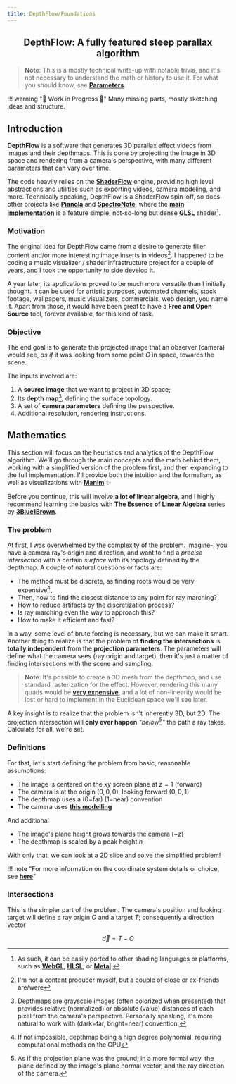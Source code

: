 ```yaml
---
title: DepthFlow/Foundations
---
```


<div align="center" class="paper-title">
    <h2>DepthFlow: A fully featured steep parallax algorithm</h2>
</div>

> **Note**: This is a mostly technical write-up with notable trivia, and it's not necessary to understand the math or history to use it. For what you should know, see [**Parameters**](site:/depthflow/parameters).

!!! warning "🚧 Work in Progress 🚧"
    Many missing parts, mostly sketching ideas and structure.

## Introduction

<b><span class="the">D</span>epthFlow</b> is a software that generates 3D parallax effect videos from images and their depthmaps. This is done by projecting the image in 3D space and rendering from a camera's perspective, with many different parameters that can vary over time.

The code heavily relies on the [**ShaderFlow**](site:/shaderflow) engine, providing high level abstractions and utilities such as exporting videos, camera modeling, and more. Technically speaking, DepthFlow is a ShaderFlow spin-off, so does other projects like [**Pianola**](site:/pianola) and [**SpectroNote**](site:/spectronote), where the [**main implementation**](https://github.com/BrokenSource/DepthFlow/blob/main/DepthFlow/Resources/Shaders/DepthFlow.glsl) is a feature simple, not-so-long but dense [**GLSL**](https://en.wikipedia.org/wiki/OpenGL_Shading_Language) shader[^glsl].

[^glsl]: As such, it can be easily ported to other shading languages or platforms, such as [**WebGL**](https://en.wikipedia.org/wiki/WebGL), [**HLSL**](https://en.wikipedia.org/wiki/High-Level_Shading_Language), or [**Metal**](https://en.wikipedia.org/wiki/Metal_(API)).


### Motivation

The original idea for DepthFlow came from a desire to generate filler content and/or more interesting image inserts in videos[^im-not-an-editor]. I happened to be coding a music visualizer / shader infrastructure project for a couple of years, and I took the opportunity to side develop it.

[^im-not-an-editor]: I'm not a content producer myself, but a couple of close or ex-friends are/were

A year later, its applications proved to be much more versatile than I initially thought. It can be used for artistic purposes, automated channels, stock footage, wallpapers, music visualizers, commercials, web design, you name it. Apart from those, it would have been great to have a **Free and Open Source** tool, forever available, for this kind of task.


### Objective

The end goal is to generate this projected image that an observer (camera) would see, _as if_ it was looking from some point $O$ in space, towards the scene.

The inputs involved are:

1. A **source image** that we want to project in 3D space;
2. Its **depth map**[^depthmaps], defining the surface topology.
3. A set of **camera parameters** defining the perspective.
4. Additional resolution, rendering instructions.

[^depthmaps]: Depthmaps are grayscale images (often colorized when presented) that provides relative (normalized) or absolute (value) distances of each pixel from the camera's perspective. Personally speaking, it's more natural to work with (dark=far, bright=near) convention.




## Mathematics

<span class="the">T</span>his section will focus on the heuristics and analytics of the DepthFlow algorithm. We'll go through the main concepts and the math behind them, working with a simplified version of the problem first, and then expanding to the full implementation. I'll provide both the intuition and the formalism, as well as visualizations with [**Manim**](https://www.manim.community) ✨

Before you continue, this will involve **a lot of linear algebra**, and I highly recommend learning the basics with [**The Essence of Linear Algebra**](https://www.youtube.com/playlist?list=PLZHQObOWTQDPD3MizzM2xVFitgF8hE_ab) series by [**3Blue1Brown**](https://www.3blue1brown.com/).

### The problem

At first, I was overwhelmed by the complexity of the problem. Imagine-, you have a camera ray's origin and direction, and want to find a _precise intersection_ with a certain _surface_ with its topology defined by the depthmap. A couple of natural questions or facts are:

- The method must be discrete, as finding roots would be very expensive[^roots],
- Then, how to find the closest distance to any point for ray marching?
- How to reduce artifacts by the discretization process?
- Is ray marching even the way to approach this?
- How to make it efficient and fast?

[^roots]: If not impossible, depthmap being a high degree polynomial, requiring computational methods on the GPU

In a way, some level of brute forcing is necessary, but we can make it smart. Another thing to realize is that the problem of **finding the intersections** is **totally independent** from the **projection parameters**. The parameters will define what the camera sees (ray origin and target), then it's just a matter of finding intersections with the scene and sampling.

> **Note**: It's possible to create a 3D mesh from the depthmap, and use standard rasterization for the effect. However, rendering this many quads would be [**very expensive**](https://www.youtube.com/watch?v=hf27qsQPRLQ), and a lot of non-linearity would be lost or hard to implement in the Euclidean space we'll see later.

A key insight is to realize that the problem isn't inherently 3D, but 2D. The projection intersection will **only ever happen** _"below[^below]"_ the path a ray takes. Calculate for all, we're set.

[^below]: As if the projection plane was the ground; in a more formal way, the plane defined by the image's plane normal vector, and the ray direction of the camera.


### Definitions

For that, let's start defining the problem from basic, reasonable assumptions:

- The image is centered on the $xy$ screen plane at $z = 1$ (forward)
- The camera is at the origin $(0, 0, 0)$, looking forward $(0, 0, 1)$
- The depthmap uses a (0=far) (1=near) convention
- The camera uses [**this modelling**](site:/shaderflow/learn/camera)

And additional

- The image's plane height grows towards the camera ($-z$)
- The depthmap is scaled by a peak height $h$

With only that, we can look at a 2D slice and solve the simplified problem!

!!! note "For more information on the coordinate system details or choice, see [**here**](site:/shaderflow/learn/camera)"


### Intersections

This is the simpler part of the problem. The camera's position and looking target will define a ray origin $O$ and a target $T$; consequently a direction vector

$$\vec{d} = T - O$$

